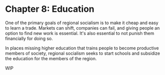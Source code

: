 # Chapter 8: Education

One of the primary goals of regional socialism is to make it cheap and easy to learn a trade. Markets can shift, companies can fail, and giving people an option to find new work is essential. It's also essential to not punish them financially for doing so.

In places missing higher education that trains people to become productive members of society, regional socialism seeks to start schools and subsidize the education for the members of the region.

WIP


